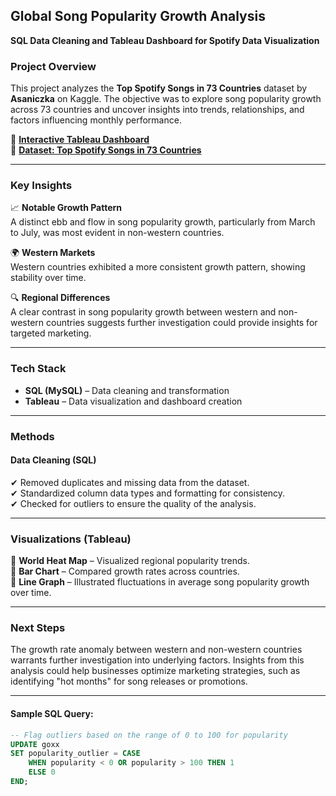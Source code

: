 ## **Global Song Popularity Growth Analysis**
**SQL Data Cleaning and Tableau Dashboard for Spotify Data Visualization**

### **Project Overview**
This project analyzes the **Top Spotify Songs in 73 Countries** dataset by **Asaniczka** on Kaggle. The objective was to explore song popularity growth across 73 countries and uncover insights into trends, relationships, and factors influencing monthly performance.

🔗 **[Interactive Tableau Dashboard](https://public.tableau.com/shared/R8692W9MW?:display_count=n&:origin=viz_share_link)**  
📂 **[Dataset: Top Spotify Songs in 73 Countries](https://www.kaggle.com/datasets/asaniczka/top-spotify-songs-in-73-countries-daily-updated)**

---

### **Key Insights**
📈 **Notable Growth Pattern**  
A distinct ebb and flow in song popularity growth, particularly from March to July, was most evident in non-western countries.  

🌍 **Western Markets**  
Western countries exhibited a more consistent growth pattern, showing stability over time.  

🔍 **Regional Differences**  
A clear contrast in song popularity growth between western and non-western countries suggests further investigation could provide insights for targeted marketing.

---

### **Tech Stack**
- **SQL (MySQL)** – Data cleaning and transformation
- **Tableau** – Data visualization and dashboard creation

---

### **Methods**

#### **Data Cleaning (SQL)**
✔ Removed duplicates and missing data from the dataset.  
✔ Standardized column data types and formatting for consistency.  
✔ Checked for outliers to ensure the quality of the analysis.

---

### **Visualizations (Tableau)**
📌 **World Heat Map** – Visualized regional popularity trends.  
📌 **Bar Chart** – Compared growth rates across countries.  
📌 **Line Graph** – Illustrated fluctuations in average song popularity growth over time.

---

### **Next Steps**
The growth rate anomaly between western and non-western countries warrants further investigation into underlying factors. Insights from this analysis could help businesses optimize marketing strategies, such as identifying "hot months" for song releases or promotions.

---

#### **Sample SQL Query:**
```sql
-- Flag outliers based on the range of 0 to 100 for popularity
UPDATE goxx 
SET popularity_outlier = CASE
    WHEN popularity < 0 OR popularity > 100 THEN 1
    ELSE 0
END;
